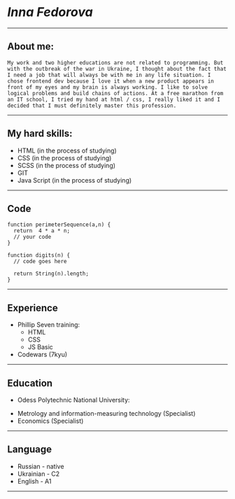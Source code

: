 # ***Inna Fedorova***
---------------------------------------------------------------------------------------
## **About me:**


    My work and two higher educations are not related to programming. But with the outbreak of the war in Ukraine, I thought about the fact that I need a job that will always be with me in any life situation. I chose frontend dev because I love it when a new product appears in front of my eyes and my brain is always working. I like to solve logical problems and build chains of actions. At a free marathon from an IT school, I tried my hand at html / css, I really liked it and I decided that I must definitely master this profession.
---------------------------------------------------------------------------------------
## **My hard skills:**

* HTML (in the process of studying)
* CSS (in the process of studying)
* SCSS (in the process of studying)
* GIT 
* Java Script (in the process of studying)
---------------------------------------------------------------------------------------

## **Code**

```
function perimeterSequence(a,n) {
  return  4 * a * n;
  // your code
}
```
```
function digits(n) {
  // code goes here
 
  return String(n).length;
}
```
---------------------------------------------------------------------------------------
## **Experience**

* Phillip Seven training:
    + HTML
    + CSS
    + JS Basic    
* Codewars (7kyu)
---------------------------------------------------------------------------------------
## **Education**

* Odess Polytechnic National University:
+ Metrology and information-measuring technology (Specialist)
+ Economics (Specialist)
---------------------------------------------------------------------------------------
## **Language**

* Russian - native
* Ukrainian - C2
* English - A1
---------------------------------------------------------------------------------------